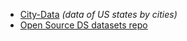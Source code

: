 - [City-Data](http://www.city-data.com/) _(data of US states by cities)_
- [Open Source DS datasets repo](https://github.com/datasciencemasters/data)

